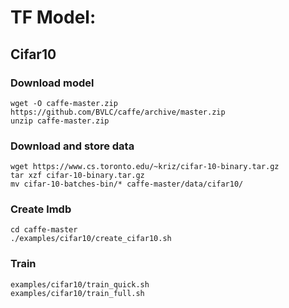 # TF Model:

## Cifar10


### Download model
```
wget -O caffe-master.zip https://github.com/BVLC/caffe/archive/master.zip
unzip caffe-master.zip
```

### Download and store data
```
wget https://www.cs.toronto.edu/~kriz/cifar-10-binary.tar.gz
tar xzf cifar-10-binary.tar.gz
mv cifar-10-batches-bin/* caffe-master/data/cifar10/
```

### Create lmdb
```
cd caffe-master
./examples/cifar10/create_cifar10.sh
```

### Train
```
examples/cifar10/train_quick.sh
examples/cifar10/train_full.sh
```
